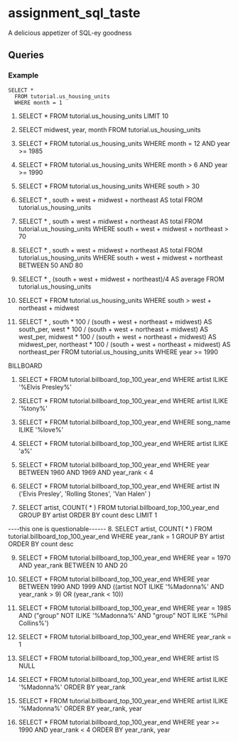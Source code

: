# assignment_sql_taste
A delicious appetizer of SQL-ey goodness


## Queries

### Example

```
SELECT *
  FROM tutorial.us_housing_units
  WHERE month = 1
```

1. SELECT *
  FROM tutorial.us_housing_units
  LIMIT 10

2. SELECT midwest,
        year,
        month
  FROM tutorial.us_housing_units

  3. SELECT *
  FROM tutorial.us_housing_units
  WHERE month = 12 AND year >= 1985

  4. SELECT *
  FROM tutorial.us_housing_units
  WHERE month > 6 AND year >= 1990

  5. SELECT *
  FROM tutorial.us_housing_units
  WHERE south > 30

  6. SELECT * ,
  south + west + midwest + northeast AS total
  FROM tutorial.us_housing_units

  7. SELECT * ,
   south + west + midwest + northeast AS total
  FROM tutorial.us_housing_units
  WHERE south + west + midwest + northeast > 70

  8. SELECT * ,
   south + west + midwest + northeast AS total
  FROM tutorial.us_housing_units
  WHERE south + west + midwest + northeast BETWEEN 50 AND 80

  9. SELECT * ,
   (south + west + midwest + northeast)/4 AS average
  FROM tutorial.us_housing_units

  10. SELECT *
  FROM tutorial.us_housing_units
  WHERE south > west + northeast + midwest

  11. SELECT * ,
  south * 100 / (south + west + northeast + midwest) AS south_per,
  west * 100 / (south + west + northeast + midwest) AS west_per,
  midwest * 100 / (south + west + northeast + midwest) AS midwest_per,
  northeast * 100 / (south + west + northeast + midwest) AS northeast_per
  FROM tutorial.us_housing_units
  WHERE year >= 1990

  BILLBOARD

  1. SELECT *
  FROM tutorial.billboard_top_100_year_end
  WHERE artist ILIKE '%Elvis Presley%'

  2. SELECT *
  FROM tutorial.billboard_top_100_year_end
  WHERE artist ILIKE '%tony%'

  3. SELECT *
  FROM tutorial.billboard_top_100_year_end
  WHERE song_name ILIKE '%love%'

  4. SELECT *
  FROM tutorial.billboard_top_100_year_end
  WHERE artist ILIKE 'a%'

  5. SELECT *
  FROM tutorial.billboard_top_100_year_end
  WHERE year BETWEEN 1960 AND 1969
  AND year_rank < 4

  6. SELECT *
  FROM tutorial.billboard_top_100_year_end
  WHERE artist IN ('Elvis Presley', 'Rolling Stones', 'Van Halen' )

  7. SELECT artist, COUNT( * )
  FROM tutorial.billboard_top_100_year_end
  GROUP BY artist
  ORDER BY count desc
  LIMIT 1


----this one is questionable------
  8. SELECT artist, COUNT( * )
  FROM tutorial.billboard_top_100_year_end
  WHERE year_rank = 1
  GROUP BY artist
  ORDER BY count desc

  9. SELECT *
  FROM tutorial.billboard_top_100_year_end
  WHERE year = 1970 AND year_rank BETWEEN 10 AND 20

  10. SELECT *
  FROM tutorial.billboard_top_100_year_end
WHERE year BETWEEN 1990 AND 1999 AND ((artist NOT ILIKE '%Madonna%' AND year_rank > 9) OR (year_rank < 10))

11. SELECT *
  FROM tutorial.billboard_top_100_year_end
WHERE year = 1985 AND ("group" NOT ILIKE '%Madonna%' AND "group" NOT ILIKE '%Phil Collins%')

12. SELECT *
  FROM tutorial.billboard_top_100_year_end
WHERE year_rank = 1

13. SELECT *
  FROM tutorial.billboard_top_100_year_end
WHERE artist IS NULL

14. SELECT *
  FROM tutorial.billboard_top_100_year_end
WHERE artist ILIKE '%Madonna%'
ORDER BY year_rank

15. SELECT *
  FROM tutorial.billboard_top_100_year_end
WHERE artist ILIKE '%Madonna%'
ORDER BY year_rank, year

16. SELECT *
  FROM tutorial.billboard_top_100_year_end
WHERE year >= 1990 AND year_rank < 4
ORDER BY year_rank, year
